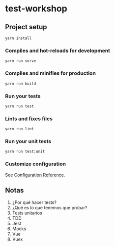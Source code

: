 # test-workshop

## Project setup
```
yarn install
```

### Compiles and hot-reloads for development
```
yarn run serve
```

### Compiles and minifies for production
```
yarn run build
```

### Run your tests
```
yarn run test
```

### Lints and fixes files
```
yarn run lint
```

### Run your unit tests
```
yarn run test:unit
```

### Customize configuration
See [Configuration Reference](https://cli.vuejs.org/config/).

## Notas

1. ¿Por qué hacer tests?
0. ¿Qué es lo que tenemos que probar?
0. Tests unitarios
0. TDD
0. Jest
0. Mocks
0. Vue
0. Vuex
